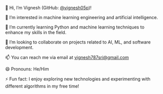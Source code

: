 👋 Hi, I’m Vignesh (GitHub: [@vignesh05p](https://github.com/vignesh05p))!

👀 I’m interested in machine learning engineering and artificial intelligence.

🌱 I’m currently learning Python and machine learning techniques to enhance my skills in the field.

💞️ I’m looking to collaborate on projects related to AI, ML, and software development.

📫 You can reach me via email at vignesh787sri@gmail.com

😄 Pronouns: He/Him

⚡ Fun fact: I enjoy exploring new technologies and experimenting with different algorithms in my free time!
